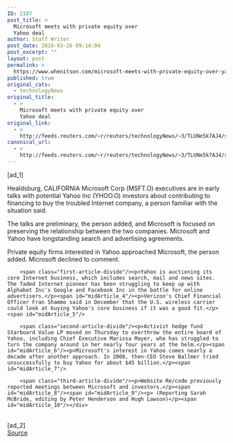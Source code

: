 ```yaml
---
ID: 2187
post_title: >
  Microsoft meets with private equity over
  Yahoo deal
author: Staff Writer
post_date: 2016-03-26 09:14:04
post_excerpt: ""
layout: post
permalink: >
  https://www.whenitson.com/microsoft-meets-with-private-equity-over-yahoo-deal/
published: true
original_cats:
  - technologyNews
original_title:
  - >
    Microsoft meets with private equity over
    Yahoo deal
original_link:
  - >
    http://feeds.reuters.com/~r/reuters/technologyNews/~3/TLUNe5k7AJ4/story01.htm
canonical_url:
  - >
    http://feeds.reuters.com/~r/reuters/technologyNews/~3/TLUNe5k7AJ4/story01.htm
---
```

 [ad_1]
<br><div id="articleText">
<span id="midArticle_start"/>

<span id="midArticle_0"/><span class="focusParagraph" readability="6"><p><span class="articleLocation">Healdsburg, CALIFORNIA</span> Microsoft Corp (<span id="symbol_MSFT.O_0">MSFT.O</span>) executives are in early talks with potential Yahoo Inc (<span id="symbol_YHOO.O_1">YHOO.O</span>) investors about contributing to financing to buy the troubled Internet company, a person familiar with the situation said.</p></span><span id="midArticle_1"/><p>The talks are preliminary, the person added, and Microsoft is focused on preserving the relationship between the two companies. Microsoft and Yahoo have longstanding search and advertising agreements.</p><span id="midArticle_2"/><p>Private equity firms interested in Yahoo approached Microsoft, the person added. Microsoft declined to comment.</p><span id="midArticle_3"/>
        
        <span class="first-article-divide"/><p>Yahoo is auctioning its core Internet business, which includes search, mail and news sites. The faded Internet pioneer has been struggling to keep up with Alphabet Inc's Google and Facebook Inc in the battle for online advertisers.</p><span id="midArticle_4"/><p>Verizon's Chief Financial Officer Fran Shammo said in December that the U.S. wireless carrier could look at buying Yahoo's core business if it was a good fit.</p><span id="midArticle_5"/>
        
        <span class="second-article-divide"/><p>Activist hedge fund Starboard Value LP moved on Thursday to overthrow the entire board of Yahoo, including Chief Executive Marissa Mayer, who has struggled to turn the company around in her nearly four years at the helm.</p><span id="midArticle_6"/><p>Microsoft's interest in Yahoo comes nearly a decade after another approach. In 2008, then-CEO Steve Ballmer tried unsuccessfully to buy Yahoo for about $45 billion.</p><span id="midArticle_7"/>
        
        <span class="third-article-divide"/><p>Website Re/code previously reported meetings between Microsoft and investors.</p><span id="midArticle_8"/><span id="midArticle_9"/><p> (Reporting Sarah McBride, editing by Peter Henderson and Hugh Lawson)</p><span id="midArticle_10"/></div>
<br>[ad_2]
<br><a href="http://feeds.reuters.com/~r/reuters/technologyNews/~3/TLUNe5k7AJ4/story01.htm">Source </a>